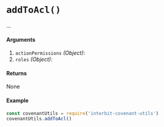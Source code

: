 # `addToAcl()`

...

#### Arguments

1. `actionPermissions` *(Object)*:
1. `roles` *(Object)*:


#### Returns

None


#### Example

```js
const covenantUtils = require('interbit-covenant-utils')
covenantUtils.addToAcl()
```
